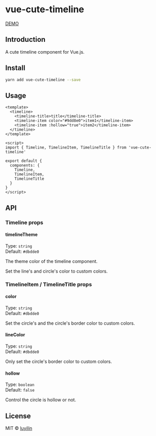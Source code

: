 # vue-cute-timeline

[DEMO](https://luyilin.github.io/vue-cute-timeline/example/dist/)

## Introduction

A cute timeline component for Vue.js.

## Install

```bash
yarn add vue-cute-timeline --save
```

## Usage

```vue
<template>
  <timeline>
    <timeline-title>title</timeline-title>
    <timeline-item color="#9dd8e0">item1</timeline-item>
    <timeline-item :hollow="true">item2</timeline-item>
  </timeline>
</template>

<script>
import { Timeline, TimelineItem, TimelineTitle } from 'vue-cute-timeline'

export default {
  components: {
    Timeline,
    TimelineItem,
    TimelineTitle
  }
}
</script>
```
## API

### Timeline props

#### timelineTheme

Type: `string`<br>
Default: `#dbdde0`

The theme color of the timeline component.

Set the line's and circle's color to custom colors.

### TimelineItem / TimelineTitle props

#### color

Type: `string`<br>
Default: `#dbdde0`

Set the circle's and the circle's border color to custom colors.

#### lineColor

Type: `string`<br>
Default: `#dbdde0`

Only set the circle's border color to custom colors.

#### hollow

Type: `boolean`<br>
Default: `false`

Control the circle is hollow or not.

## License

MIT &copy; [luyilin](https://github.com/luyilin)
